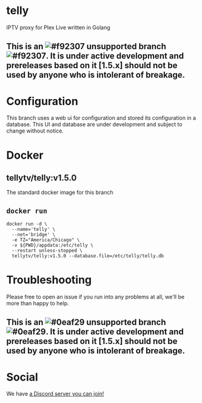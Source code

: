 # telly

IPTV proxy for Plex Live written in Golang

## This is an ![#f92307](https://placehold.it/15/f92307/000000?text=+) unsupported branch ![#f92307](https://placehold.it/15/f92307/000000?text=+).  It is under active development and prereleases based on it [1.5.x] should not be used by anyone who is intolerant of breakage.

# Configuration

This branch uses a web ui for configuration and stored its configuration in a database.  This UI and database are under development and subject to change without notice.

# Docker

## tellytv/telly:v1.5.0
The standard docker image for this branch

## `docker run`
```
docker run -d \
  --name='telly' \
  --net='bridge' \
  -e TZ="America/Chicago" \
  -v ${PWD}/appdata:/etc/telly \
  --restart unless-stopped \
  tellytv/telly:v1.5.0 --database.file=/etc/telly/telly.db
```

# Troubleshooting

Please free to open an issue if you run into any problems at all, we'll be more than happy to help.

## This is an ![#0eaf29](https://placehold.it/15/0eaf29/000000?text=+) unsupported branch ![#0eaf29](https://placehold.it/15/0eaf29/000000?text=+).  It is under active development and prereleases based on it [1.5.x] should not be used by anyone who is intolerant of breakage.

# Social

We have [a Discord server you can join!](https://discord.gg/bnNC8qX)
